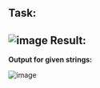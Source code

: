 Task:
---
![image](https://user-images.githubusercontent.com/57988144/127769816-e03ac4d9-ab44-4c73-9dc8-651472f6e23b.png)
Result:
---

**Output for given strings:** 

![image](https://user-images.githubusercontent.com/57988144/127769842-dfeb5764-c1e0-4004-a259-6fe2acbb79db.png)
